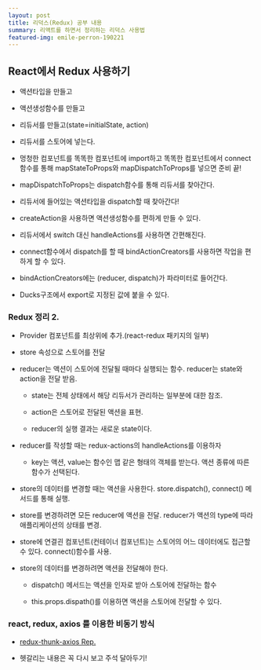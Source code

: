 ```yaml
---
layout: post
title: 리덕스(Redux) 공부 내용
summary: 리액트를 하면서 정리하는 리덕스 사용법
featured-img: emile-perron-190221
---
```


## React에서 Redux 사용하기

* 액션타입을 만들고

* 액션생성함수를 만들고

* 리듀서를 만들고(state=initialState, action)

* 리듀서를 스토어에 넣는다.

* 멍청한 컴포넌트를 똑똑한 컴포넌트에 import하고 똑똑한 컴포넌트에서 connect함수를 통해 mapStateToProps와 mapDispatchToProps를 넣으면 준비 끝!

* mapDispatchToProps는 dispatch함수를 통해 리듀서를 찾아간다.

* 리듀서에 들어있는 액션타입을 dispatch할 때 찾아간다!

* createAction을 사용하면 액션생성함수를 편하게 만들 수 있다.

* 리듀서에서 switch 대신 handleActions를 사용하면 간편해진다.

* connect함수에서 dispatch를 할 때 bindActionCreators를 사용하면 작업을 편하게 할 수 있다.

* bindActionCreators에는 (reducer, dispatch)가 파라미터로 들어간다.

* Ducks구조에서 export로 지정된 값에 붙을 수 있다.



### Redux 정리 2.

* Provider 컴포넌트를 최상위에 추가.(react-redux 패키지의 일부)

* store 속성으로 스토어를 전달 <Provider store={store}>

* reducer는 액션이 스토어에 전달될 때마다 실행되는 함수. reducer는 state와 action을 전달 받음.

  * state는 전체 상태에서 해당 리듀서가 관리하는 일부분에 대한 참조.

  * action은 스토어로 전달된 액션을 표현.

  * reducer의 실행 결과는 새로운 state이다.

* reducer를 작성할 때는 redux-actions의 handleActions를 이용하자

  * key는 액션, value는 함수인 맵 같은 형태의 객체를 받는다. 액션 종류에 따른 함수가 선택된다.

* store의 데이터를 변경할 때는 액션을 사용한다. store.dispatch(), connect() 메서드를 통해 실행.

* store를 변경하려면 모든 reducer에 액션을 전달. reducer가 액션의 type에 따라 애플리케이션의 상태를 변경.

* store에 연결괸 컴포넌트(컨테이너 컴포넌트)는 스토어의 어느 데이터에도 접근할 수 있다. connect()함수를 사용.

* store의 데이터를 변경하려면 액션을 전달해야 한다. 

  * dispatch() 메서드는 액션을 인자로 받아 스토어에 전달하는 함수

  * this.props.dispath()를 이용하면 액션을 스토어에 전달할 수 있다.


### react, redux, axios 를 이용한 비동기 방식 

* [redux-thunk-axios Rep.](https://github.com/jonggyun/study_react/tree/master/redux-thunk-axios)

* 헷갈리는 내용은 꼭 다시 보고 주석 달아두기!